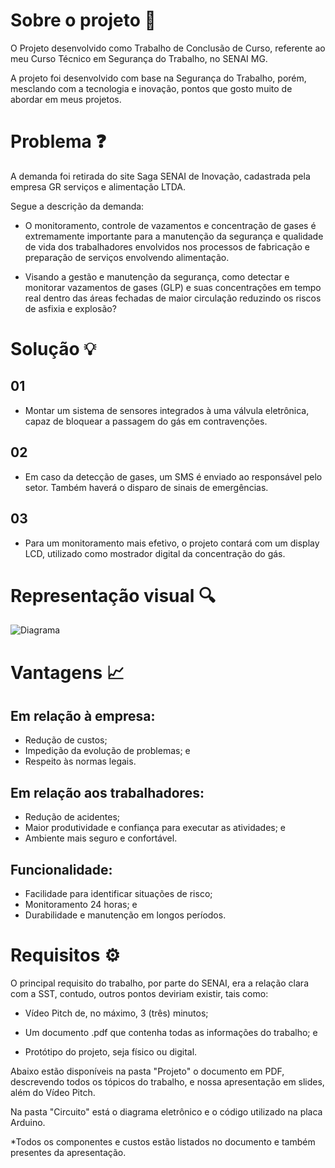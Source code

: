# Sobre o projeto 👷
O Projeto desenvolvido como Trabalho de Conclusão de Curso, referente ao meu Curso Técnico em Segurança do Trabalho, no SENAI MG.

A projeto foi desenvolvido com base na Segurança do Trabalho, porém, mesclando com a tecnologia e inovação, pontos que gosto muito de abordar em meus projetos.


# Problema ❓
A demanda foi retirada do site Saga SENAI de Inovação, cadastrada pela empresa GR serviços e alimentação LTDA. 

Segue a descrição da demanda:

- O monitoramento, controle de vazamentos e concentração de gases é extremamente importante para a manutenção da segurança e qualidade de vida dos trabalhadores envolvidos nos processos de fabricação e preparação de serviços envolvendo alimentação.

- Visando a gestão e manutenção da segurança, como detectar e monitorar vazamentos de gases (GLP) e suas concentrações em tempo real dentro das áreas fechadas de maior circulação reduzindo os riscos de asfixia e explosão?

# Solução 💡
## 01
- Montar um sistema de sensores integrados à uma válvula eletrônica, capaz de bloquear a passagem  do gás em contravenções.

## 02
- Em caso da detecção de gases, um SMS é enviado ao responsável pelo setor. Também haverá o disparo de sinais de emergências.

## 03
- Para um monitoramento mais efetivo, o projeto contará com um display LCD, utilizado como mostrador  digital da concentração do gás.

# Representação visual 🔍

![Diagrama](https://github.com/yan-cruz/TCC---Senai/assets/90066228/cdae8ed2-4d26-4461-98e4-811050611875)


# Vantagens 📈

## Em relação à empresa:

- Redução de custos;
- Impedição da evolução de problemas; e
- Respeito às normas legais.

## Em relação aos trabalhadores:

- Redução de acidentes;
- Maior produtividade e confiança para executar as atividades; e
- Ambiente mais seguro e confortável.

## Funcionalidade:

- Facilidade para identificar situações de risco;
- Monitoramento 24 horas; e
- Durabilidade e manutenção em longos períodos.

# Requisitos ⚙️
O principal requisito do trabalho, por parte do SENAI, era a relação clara com a SST, contudo, outros pontos deviriam existir, tais como:

- Vídeo Pitch de, no máximo, 3 (três) minutos;

- Um documento .pdf que contenha todas as informações do trabalho; e

- Protótipo do projeto, seja físico ou digital.

Abaixo estão disponíveis na pasta "Projeto" o documento em PDF, descrevendo todos os tópicos do trabalho, e nossa apresentação em slides, além do Vídeo Pitch.

Na pasta "Circuito" está o diagrama eletrônico e o código utilizado na placa Arduino.

*Todos os componentes e custos estão listados no documento e também presentes da apresentação.
